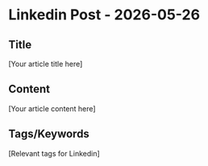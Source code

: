 # Linkedin Post - 2026-05-26

## Title
[Your article title here]

## Content
[Your article content here]

## Tags/Keywords
[Relevant tags for Linkedin]
